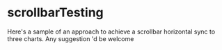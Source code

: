# scrollbarTesting

Here's a sample of an approach to achieve a scrollbar horizontal sync to three charts. Any suggestion 'd be welcome 
